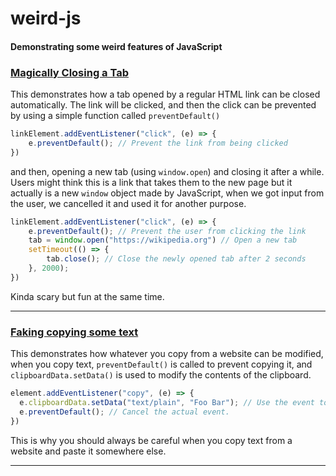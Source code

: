 # weird-js
#### Demonstrating some weird features of JavaScript

### [Magically Closing a Tab](https://chiroyce1.github.io/weird-js/close-tab/)
This demonstrates how a tab opened by a regular HTML link can be closed automatically. The link will be clicked, and then the click can be prevented by using a simple function called `preventDefault()`
```js
linkElement.addEventListener("click", (e) => {
    e.preventDefault(); // Prevent the link from being clicked
})
```
and then, opening a new tab (using `window.open`) and closing it after a while. Users might think this is a link that takes them to the new page but it actually is a new `window` object made by JavaScript, when we got input from the user, we cancelled it and used it for another purpose. 

```js
linkElement.addEventListener("click", (e) => {
    e.preventDefault(); // Prevent the user from clicking the link
    tab = window.open("https://wikipedia.org") // Open a new tab
    setTimeout(() => {
        tab.close(); // Close the newly opened tab after 2 seconds
    }, 2000);
})
```
Kinda scary but fun at the same time.

---

### [Faking copying some text](https://chiroyce1.github.io/weird-js/fake-copy/)
This demonstrates how whatever you copy from a website can be modified, when you copy text, `preventDefault()` is called to prevent copying it, and `clipboardData.setData()` is used to modify the contents of the clipboard. 

```js
element.addEventListener("copy", (e) => {
  e.clipboardData.setData("text/plain", "Foo Bar"); // Use the event to copy something into the users clipboard
  e.preventDefault(); // Cancel the actual event.
})
```
This is why you should always be careful when you copy text from a website and paste it somewhere else. 

---
